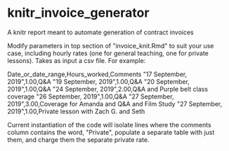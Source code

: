 # knitr_invoice_generator
A knitr report meant to automate generation of contract invoices

Modify parameters in top section of "invoice_knit.Rmd" to suit your use case, including hourly rates (one for general teaching, one for private lessons).
Takes as input a csv file. For example:

>>>
Date_or_date_range,Hours_worked,Comments
"17 September, 2019",1.00,Q&A
"19 September, 2019",1.00,Q&A
"20 September, 2019",1.00,Q&A
"24 September, 2019",2.00,Q&A and Purple belt class coverage
"26 September, 2019",1.00,Q&A
"27 September, 2019",3.00,Coverage for Amanda and Q&A and Film Study
"27 September, 2019",1.00,Private lesson with Zach G. and Seth
>>>

Current instantiation of the code will isolate lines where the comments column contains the word, "Private", populate a separate table with just them, and charge them the separate private rate.

